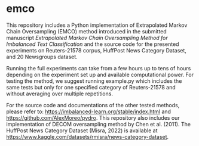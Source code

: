 # emco
This repository includes a Python implementation of Extrapolated Markov Chain Oversampling (EMCO) method introduced in the submitted manuscript *Extrapolated Markov Chain Oversampling Method for Imbalanced Text Classification* and the source code for the presented experiments on Reuters-21578 corpus, HuffPost News Category Dataset, and 20 Newsgroups dataset.

Running the full experiments can take from a few hours up to tens of hours depending on the experiment set up and available computational power. For testing the method, we suggest running example.py which includes the same tests but only for one specified category of Reuters-21578 and without averaging over multiple repetitions.

For the source code and documentations of the other tested methods, please refer to: https://imbalanced-learn.org/stable/index.html and https://github.com/AlexMoreo/pydro. This repository also includes our implementation of DECOM oversampling method by Chen et al. (2011). The HuffPost News Category Dataset (Misra, 2022) is available at https://www.kaggle.com/datasets/rmisra/news-category-dataset.
